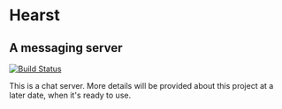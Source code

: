 # Hearst
## A messaging server

[![Build Status](https://travis-ci.org/omarqazi/hearst.svg?branch=production)](https://travis-ci.org/omarqazi/hearst)

This is a chat server. More details will be provided about this project at a later date, when it's ready to use.
